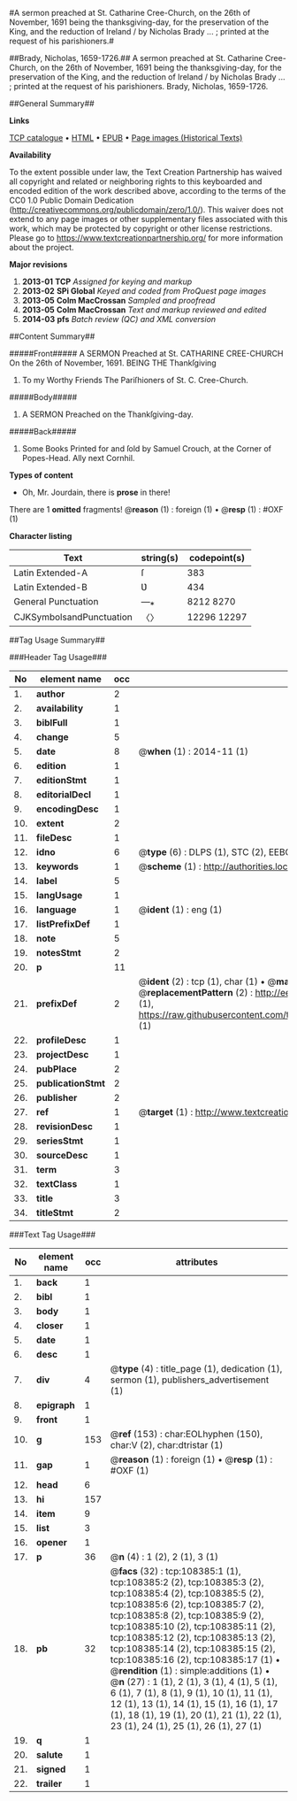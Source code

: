 #A sermon preached at St. Catharine Cree-Church, on the 26th of November, 1691 being the thanksgiving-day, for the preservation of the King, and the reduction of Ireland / by Nicholas Brady ... ; printed at the request of his parishioners.#

##Brady, Nicholas, 1659-1726.##
A sermon preached at St. Catharine Cree-Church, on the 26th of November, 1691 being the thanksgiving-day, for the preservation of the King, and the reduction of Ireland / by Nicholas Brady ... ; printed at the request of his parishioners.
Brady, Nicholas, 1659-1726.

##General Summary##

**Links**

[TCP catalogue](http://www.ota.ox.ac.uk/tcp/)  • 
[HTML](http://tei.it.ox.ac.uk/tcp/Texts-HTML/free/A29/A29155.html)  • 
[EPUB](http://tei.it.ox.ac.uk/tcp/Texts-EPUB/free/A29/A29155.epub) • 
[Page images (Historical Texts)](https://historicaltexts.jisc.ac.uk/eebo-18827206e)

**Availability**

To the extent possible under law, the Text Creation Partnership has waived all copyright and related or neighboring rights to this keyboarded and encoded edition of the work described above, according to the terms of the CC0 1.0 Public Domain Dedication (http://creativecommons.org/publicdomain/zero/1.0/). This waiver does not extend to any page images or other supplementary files associated with this work, which may be protected by copyright or other license restrictions. Please go to https://www.textcreationpartnership.org/ for more information about the project.

**Major revisions**

1. __2013-01__ __TCP__ *Assigned for keying and markup*
1. __2013-02__ __SPi Global__ *Keyed and coded from ProQuest page images*
1. __2013-05__ __Colm MacCrossan__ *Sampled and proofread*
1. __2013-05__ __Colm MacCrossan__ *Text and markup reviewed and edited*
1. __2014-03__ __pfs__ *Batch review (QC) and XML conversion*

##Content Summary##

#####Front#####
A SERMON Preached at St. CATHARINE CREE-CHURCH On the 26th of November, 1691. BEING THE Thankſgiving
1. To my Worthy Friends The Pariſhioners of St. C. Cree-Church.

#####Body#####

1. A SERMON Preached on the Thankſgiving-day.

#####Back#####

1. Some Books Printed for and ſold by Samuel Crouch, at the Corner of Popes-Head. Ally next Cornhil.

**Types of content**

  * Oh, Mr. Jourdain, there is **prose** in there!

There are 1 **omitted** fragments! 
 @__reason__ (1) : foreign (1)  •  @__resp__ (1) : #OXF (1)

**Character listing**


|Text|string(s)|codepoint(s)|
|---|---|---|
|Latin Extended-A|ſ|383|
|Latin Extended-B|Ʋ|434|
|General Punctuation|—⁎|8212 8270|
|CJKSymbolsandPunctuation|〈〉|12296 12297|

##Tag Usage Summary##

###Header Tag Usage###

|No|element name|occ|attributes|
|---|---|---|---|
|1.|__author__|2||
|2.|__availability__|1||
|3.|__biblFull__|1||
|4.|__change__|5||
|5.|__date__|8| @__when__ (1) : 2014-11 (1)|
|6.|__edition__|1||
|7.|__editionStmt__|1||
|8.|__editorialDecl__|1||
|9.|__encodingDesc__|1||
|10.|__extent__|2||
|11.|__fileDesc__|1||
|12.|__idno__|6| @__type__ (6) : DLPS (1), STC (2), EEBO-CITATION (1), OCLC (1), VID (1)|
|13.|__keywords__|1| @__scheme__ (1) : http://authorities.loc.gov/ (1)|
|14.|__label__|5||
|15.|__langUsage__|1||
|16.|__language__|1| @__ident__ (1) : eng (1)|
|17.|__listPrefixDef__|1||
|18.|__note__|5||
|19.|__notesStmt__|2||
|20.|__p__|11||
|21.|__prefixDef__|2| @__ident__ (2) : tcp (1), char (1)  •  @__matchPattern__ (2) : ([0-9\-]+):([0-9IVX]+) (1), (.+) (1)  •  @__replacementPattern__ (2) : http://eebo.chadwyck.com/downloadtiff?vid=$1&page=$2 (1), https://raw.githubusercontent.com/textcreationpartnership/Texts/master/tcpchars.xml#$1 (1)|
|22.|__profileDesc__|1||
|23.|__projectDesc__|1||
|24.|__pubPlace__|2||
|25.|__publicationStmt__|2||
|26.|__publisher__|2||
|27.|__ref__|1| @__target__ (1) : http://www.textcreationpartnership.org/docs/. (1)|
|28.|__revisionDesc__|1||
|29.|__seriesStmt__|1||
|30.|__sourceDesc__|1||
|31.|__term__|3||
|32.|__textClass__|1||
|33.|__title__|3||
|34.|__titleStmt__|2||


###Text Tag Usage###

|No|element name|occ|attributes|
|---|---|---|---|
|1.|__back__|1||
|2.|__bibl__|1||
|3.|__body__|1||
|4.|__closer__|1||
|5.|__date__|1||
|6.|__desc__|1||
|7.|__div__|4| @__type__ (4) : title_page (1), dedication (1), sermon (1), publishers_advertisement (1)|
|8.|__epigraph__|1||
|9.|__front__|1||
|10.|__g__|153| @__ref__ (153) : char:EOLhyphen (150), char:V (2), char:dtristar (1)|
|11.|__gap__|1| @__reason__ (1) : foreign (1)  •  @__resp__ (1) : #OXF (1)|
|12.|__head__|6||
|13.|__hi__|157||
|14.|__item__|9||
|15.|__list__|3||
|16.|__opener__|1||
|17.|__p__|36| @__n__ (4) : 1 (2), 2 (1), 3 (1)|
|18.|__pb__|32| @__facs__ (32) : tcp:108385:1 (1), tcp:108385:2 (2), tcp:108385:3 (2), tcp:108385:4 (2), tcp:108385:5 (2), tcp:108385:6 (2), tcp:108385:7 (2), tcp:108385:8 (2), tcp:108385:9 (2), tcp:108385:10 (2), tcp:108385:11 (2), tcp:108385:12 (2), tcp:108385:13 (2), tcp:108385:14 (2), tcp:108385:15 (2), tcp:108385:16 (2), tcp:108385:17 (1)  •  @__rendition__ (1) : simple:additions (1)  •  @__n__ (27) : 1 (1), 2 (1), 3 (1), 4 (1), 5 (1), 6 (1), 7 (1), 8 (1), 9 (1), 10 (1), 11 (1), 12 (1), 13 (1), 14 (1), 15 (1), 16 (1), 17 (1), 18 (1), 19 (1), 20 (1), 21 (1), 22 (1), 23 (1), 24 (1), 25 (1), 26 (1), 27 (1)|
|19.|__q__|1||
|20.|__salute__|1||
|21.|__signed__|1||
|22.|__trailer__|1||
